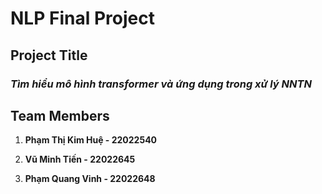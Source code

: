 # NLP Final Project

## Project Title
### *Tìm hiểu mô hình transformer và ứng dụng trong xử lý NNTN*

## Team Members
1. **Phạm Thị Kim Huệ - 22022540**

2. **Vũ Minh Tiến - 22022645**

3. **Phạm Quang Vinh - 22022648**



